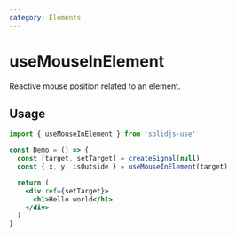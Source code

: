 ```yaml
---
category: Elements
---
```


# useMouseInElement

Reactive mouse position related to an element.

## Usage

```jsx
import { useMouseInElement } from 'solidjs-use'

const Demo = () => {
  const [target, setTarget] = createSignal(null)
  const { x, y, isOutside } = useMouseInElement(target)

  return (
    <div ref={setTarget}>
      <h1>Hello world</h1>
    </div>
  )
}
```
